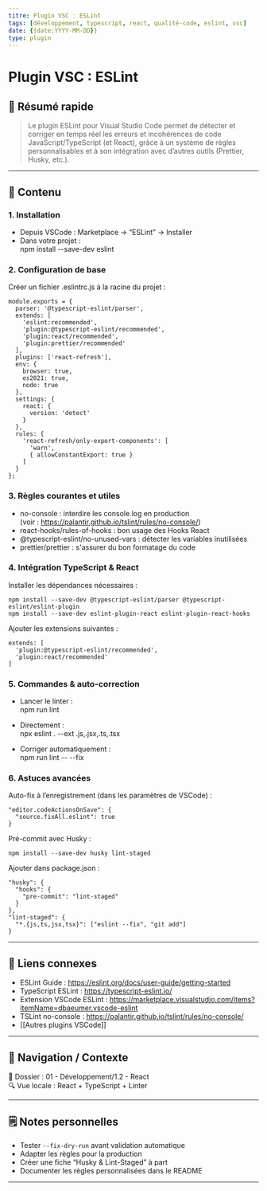 ```yaml
---
titre: Plugin VSC : ESLint  
tags: [développement, typescript, react, qualité-code, eslint, vsc]  
date: {{date:YYYY-MM-DD}}  
type: plugin  
---
```


# Plugin VSC : ESLint

## 🧠 Résumé rapide

> Le plugin ESLint pour Visual Studio Code permet de détecter et corriger en temps réel les erreurs et incohérences de code JavaScript/TypeScript (et React), grâce à un système de règles personnalisables et à son intégration avec d’autres outils (Prettier, Husky, etc.).

---

## 📌 Contenu

### 1. Installation

- Depuis VSCode : Marketplace → “ESLint” → Installer  
- Dans votre projet :  
npm install --save-dev eslint


### 2. Configuration de base

Créer un fichier .eslintrc.js à la racine du projet :

    module.exports = {
      parser: '@typescript-eslint/parser',
      extends: [
        'eslint:recommended',
        'plugin:@typescript-eslint/recommended',
        'plugin:react/recommended',
        'plugin:prettier/recommended'
      ],
      plugins: ['react-refresh'],
      env: {
        browser: true,
        es2021: true,
        node: true
      },
      settings: {
        react: {
          version: 'detect'
        }
      },
      rules: {
        'react-refresh/only-export-components': [
          'warn',
          { allowConstantExport: true }
        ]
      }
    };

### 3. Règles courantes et utiles

- no-console : interdire les console.log en production  
  (voir : https://palantir.github.io/tslint/rules/no-console/)  
- react-hooks/rules-of-hooks : bon usage des Hooks React  
- @typescript-eslint/no-unused-vars : détecter les variables inutilisées  
- prettier/prettier : s'assurer du bon formatage du code  

### 4. Intégration TypeScript & React

Installer les dépendances nécessaires :

    npm install --save-dev @typescript-eslint/parser @typescript-eslint/eslint-plugin
    npm install --save-dev eslint-plugin-react eslint-plugin-react-hooks

Ajouter les extensions suivantes :

    extends: [
      'plugin:@typescript-eslint/recommended',
      'plugin:react/recommended'
    ]

### 5. Commandes & auto-correction

- Lancer le linter :  
  npm run lint

- Directement :  
  npx eslint . --ext .js,.jsx,.ts,.tsx

- Corriger automatiquement :  
  npm run lint -- --fix

### 6. Astuces avancées

Auto-fix à l’enregistrement (dans les paramètres de VSCode) :

    "editor.codeActionsOnSave": {
      "source.fixAll.eslint": true
    }

Pré-commit avec Husky :

    npm install --save-dev husky lint-staged

Ajouter dans package.json :

    "husky": {
      "hooks": {
        "pre-commit": "lint-staged"
      }
    },
    "lint-staged": {
      "*.{js,ts,jsx,tsx}": ["eslint --fix", "git add"]
    }

---

## 🔗 Liens connexes

- ESLint Guide : https://eslint.org/docs/user-guide/getting-started  
- TypeScript ESLint : https://typescript-eslint.io/  
- Extension VSCode ESLint : https://marketplace.visualstudio.com/items?itemName=dbaeumer.vscode-eslint  
- TSLint no-console : https://palantir.github.io/tslint/rules/no-console/  
- [[Autres plugins VSCode]]

---

## 🧭 Navigation / Contexte

📂 Dossier : 01 - Développement/1.2 - React  
🔍 Vue locale : React + TypeScript + Linter

---

## 🗒️ Notes personnelles

- Tester `--fix-dry-run` avant validation automatique  
- Adapter les règles pour la production  
- Créer une fiche “Husky & Lint-Staged” à part  
- Documenter les règles personnalisées dans le README

---